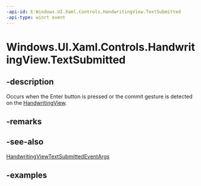 ```yaml
---
-api-id: E:Windows.UI.Xaml.Controls.HandwritingView.TextSubmitted
-api-type: winrt event
---
```


# Windows.UI.Xaml.Controls.HandwritingView.TextSubmitted

<!--
public event Windows.Foundation.TypedEventHandler<Windows.UI.Xaml.Controls.HandwritingView,Windows.UI.Xaml.Controls.HandwritingViewTextSubmittedEventArgs> TextSubmitted;
-->

## -description

Occurs when the Enter button is pressed or the commit gesture is detected on the [HandwritingView](handwritingview.md).

## -remarks

## -see-also

[HandwritingViewTextSubmittedEventArgs](handwritingviewtextsubmittedeventargs.md)

## -examples
